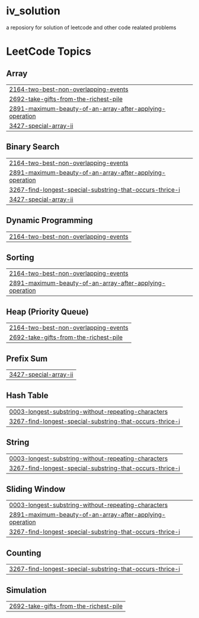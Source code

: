 # iv_solution
a reposiory for solution of leetcode and other code realated problems

<!---LeetCode Topics Start-->
# LeetCode Topics
## Array
|  |
| ------- |
| [2164-two-best-non-overlapping-events](https://github.com/Mafiv/Competitive-Programing-Solutions-Stack/tree/master/2164-two-best-non-overlapping-events) |
| [2692-take-gifts-from-the-richest-pile](https://github.com/Mafiv/Competitive-Programing-Solutions-Stack/tree/master/2692-take-gifts-from-the-richest-pile) |
| [2891-maximum-beauty-of-an-array-after-applying-operation](https://github.com/Mafiv/Competitive-Programing-Solutions-Stack/tree/master/2891-maximum-beauty-of-an-array-after-applying-operation) |
| [3427-special-array-ii](https://github.com/Mafiv/Competitive-Programing-Solutions-Stack/tree/master/3427-special-array-ii) |
## Binary Search
|  |
| ------- |
| [2164-two-best-non-overlapping-events](https://github.com/Mafiv/Competitive-Programing-Solutions-Stack/tree/master/2164-two-best-non-overlapping-events) |
| [2891-maximum-beauty-of-an-array-after-applying-operation](https://github.com/Mafiv/Competitive-Programing-Solutions-Stack/tree/master/2891-maximum-beauty-of-an-array-after-applying-operation) |
| [3267-find-longest-special-substring-that-occurs-thrice-i](https://github.com/Mafiv/Competitive-Programing-Solutions-Stack/tree/master/3267-find-longest-special-substring-that-occurs-thrice-i) |
| [3427-special-array-ii](https://github.com/Mafiv/Competitive-Programing-Solutions-Stack/tree/master/3427-special-array-ii) |
## Dynamic Programming
|  |
| ------- |
| [2164-two-best-non-overlapping-events](https://github.com/Mafiv/Competitive-Programing-Solutions-Stack/tree/master/2164-two-best-non-overlapping-events) |
## Sorting
|  |
| ------- |
| [2164-two-best-non-overlapping-events](https://github.com/Mafiv/Competitive-Programing-Solutions-Stack/tree/master/2164-two-best-non-overlapping-events) |
| [2891-maximum-beauty-of-an-array-after-applying-operation](https://github.com/Mafiv/Competitive-Programing-Solutions-Stack/tree/master/2891-maximum-beauty-of-an-array-after-applying-operation) |
## Heap (Priority Queue)
|  |
| ------- |
| [2164-two-best-non-overlapping-events](https://github.com/Mafiv/Competitive-Programing-Solutions-Stack/tree/master/2164-two-best-non-overlapping-events) |
| [2692-take-gifts-from-the-richest-pile](https://github.com/Mafiv/Competitive-Programing-Solutions-Stack/tree/master/2692-take-gifts-from-the-richest-pile) |
## Prefix Sum
|  |
| ------- |
| [3427-special-array-ii](https://github.com/Mafiv/Competitive-Programing-Solutions-Stack/tree/master/3427-special-array-ii) |
## Hash Table
|  |
| ------- |
| [0003-longest-substring-without-repeating-characters](https://github.com/Mafiv/Competitive-Programing-Solutions-Stack/tree/master/0003-longest-substring-without-repeating-characters) |
| [3267-find-longest-special-substring-that-occurs-thrice-i](https://github.com/Mafiv/Competitive-Programing-Solutions-Stack/tree/master/3267-find-longest-special-substring-that-occurs-thrice-i) |
## String
|  |
| ------- |
| [0003-longest-substring-without-repeating-characters](https://github.com/Mafiv/Competitive-Programing-Solutions-Stack/tree/master/0003-longest-substring-without-repeating-characters) |
| [3267-find-longest-special-substring-that-occurs-thrice-i](https://github.com/Mafiv/Competitive-Programing-Solutions-Stack/tree/master/3267-find-longest-special-substring-that-occurs-thrice-i) |
## Sliding Window
|  |
| ------- |
| [0003-longest-substring-without-repeating-characters](https://github.com/Mafiv/Competitive-Programing-Solutions-Stack/tree/master/0003-longest-substring-without-repeating-characters) |
| [2891-maximum-beauty-of-an-array-after-applying-operation](https://github.com/Mafiv/Competitive-Programing-Solutions-Stack/tree/master/2891-maximum-beauty-of-an-array-after-applying-operation) |
| [3267-find-longest-special-substring-that-occurs-thrice-i](https://github.com/Mafiv/Competitive-Programing-Solutions-Stack/tree/master/3267-find-longest-special-substring-that-occurs-thrice-i) |
## Counting
|  |
| ------- |
| [3267-find-longest-special-substring-that-occurs-thrice-i](https://github.com/Mafiv/Competitive-Programing-Solutions-Stack/tree/master/3267-find-longest-special-substring-that-occurs-thrice-i) |
## Simulation
|  |
| ------- |
| [2692-take-gifts-from-the-richest-pile](https://github.com/Mafiv/Competitive-Programing-Solutions-Stack/tree/master/2692-take-gifts-from-the-richest-pile) |
<!---LeetCode Topics End-->